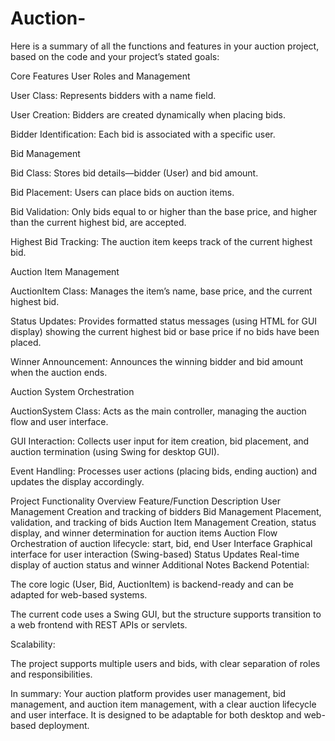 # Auction-
Here is a summary of all the functions and features in your auction project, based on the code and your project’s stated goals:

Core Features
User Roles and Management

User Class: Represents bidders with a name field.

User Creation: Bidders are created dynamically when placing bids.

Bidder Identification: Each bid is associated with a specific user.

Bid Management

Bid Class: Stores bid details—bidder (User) and bid amount.

Bid Placement: Users can place bids on auction items.

Bid Validation: Only bids equal to or higher than the base price, and higher than the current highest bid, are accepted.

Highest Bid Tracking: The auction item keeps track of the current highest bid.

Auction Item Management

AuctionItem Class: Manages the item’s name, base price, and the current highest bid.

Status Updates: Provides formatted status messages (using HTML for GUI display) showing the current highest bid or base price if no bids have been placed.

Winner Announcement: Announces the winning bidder and bid amount when the auction ends.

Auction System Orchestration

AuctionSystem Class: Acts as the main controller, managing the auction flow and user interface.

GUI Interaction: Collects user input for item creation, bid placement, and auction termination (using Swing for desktop GUI).

Event Handling: Processes user actions (placing bids, ending auction) and updates the display accordingly.

Project Functionality Overview
Feature/Function	Description
User Management	Creation and tracking of bidders
Bid Management	Placement, validation, and tracking of bids
Auction Item Management	Creation, status display, and winner determination for auction items
Auction Flow	Orchestration of auction lifecycle: start, bid, end
User Interface	Graphical interface for user interaction (Swing-based)
Status Updates	Real-time display of auction status and winner
Additional Notes
Backend Potential:

The core logic (User, Bid, AuctionItem) is backend-ready and can be adapted for web-based systems.

The current code uses a Swing GUI, but the structure supports transition to a web frontend with REST APIs or servlets.

Scalability:

The project supports multiple users and bids, with clear separation of roles and responsibilities.

In summary:
Your auction platform provides user management, bid management, and auction item management, with a clear auction lifecycle and user interface. It is designed to be adaptable for both desktop and web-based deployment.
